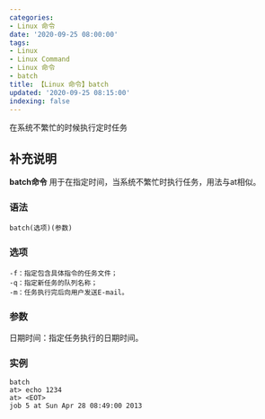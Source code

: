```yaml
---
categories:
- Linux 命令
date: '2020-09-25 08:00:00'
tags:
- Linux
- Linux Command
- Linux 命令
- batch
title: 【Linux 命令】batch
updated: '2020-09-25 08:15:00'
indexing: false
---
```


在系统不繁忙的时候执行定时任务

## 补充说明

**batch命令** 用于在指定时间，当系统不繁忙时执行任务，用法与at相似。

###  语法

```shell
batch(选项)(参数)
```

###  选项

```shell
-f：指定包含具体指令的任务文件；
-q：指定新任务的队列名称；
-m：任务执行完后向用户发送E-mail。
```

###  参数

日期时间：指定任务执行的日期时间。

###  实例

```shell
batch 
at> echo 1234
at> <EOT>
job 5 at Sun Apr 28 08:49:00 2013
```


<!-- Linux命令行搜索引擎：https://jaywcjlove.github.io/linux-command/ -->